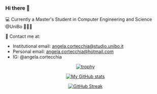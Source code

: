 ### Hi there 👋

💻 Currently a Master's Student in Computer Engineering and Science @UniBo 👩🏻‍🎓

📩 Contact me at:
- Institutional email: angela.cortecchia@studio.unibo.it 
- Personal email: angela.cortecchia@hotmail.com
- IG: @angela.cortecchia

<div align="center">
  
[![trophy](https://github-profile-trophy.vercel.app/?username=angelacorte&theme=nord)](https://github.com/angelacorte/github-profile-trophy)

[![My GitHub stats](https://github-readme-stats.vercel.app/api?username=angelacorte&show_icons=true&theme=nord&count_private=true)](https://github.com/angelacorte/github-readme-stats)

[![GitHub Streak](https://streak-stats.demolab.com?user=angelacorte&theme=nord&date_format=j%20M%5B%20Y%5D)](https://git.io/streak-stats)

</div>

<!--
**angelacorte/angelacorte** is a ✨ _special_ ✨ repository because its `README.md` (this file) appears on your GitHub profile.

Here are some ideas to get you started:

- 🔭 I’m currently working on ...
- 🌱 I’m currently learning ...
- 👯 I’m looking to collaborate on ...
- 🤔 I’m looking for help with ...
- 💬 Ask me about ...
- 📫 How to reach me: ...
- 😄 Pronouns: ...
- ⚡ Fun fact: ...
-->
